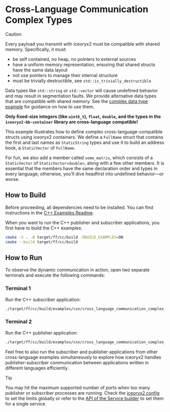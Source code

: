 # Cross-Language Communication Complex Types

> [!CAUTION]
> Every payload you transmit with iceoryx2 must be compatible with shared
> memory. Specifically, it must:
>
> * be self contained, no heap, no pointers to external sources
> * have a uniform memory representation, ensuring that shared structs have the
>     same data layout
> * not use pointers to manage their internal structure
> * must be trivially destructible, see `std::is_trivially_destructible`
>
> Data types like `std::string` or `std::vector` will cause undefined behavior
> and may result in segmentation faults. We provide alternative data types
> that are compatible with shared memory. See the
> [complex data type example](../complex_data_types) for guidance on how to
> use them.
>
> **Only fixed-size integers (like `uint8_t`), `float`, `double`, and the**
> **types in the `iceoryx2-bb-container` library are cross-language**
> **compatible!**

This example illustrates how to define complex cross-language-compatible structs
using iceoryx2 containers. We define a `FullName` struct that contains the first
and last names as `StaticString` types and use it to build an address book, a
`StaticVector` of `FullName`.

For fun, we also add a member called `some_matrix`, which consists of a
`StaticVector` of `StaticVector<double>`, along with a few other members. It is
essential that the members have the same declaration order and types in every
language; otherwise, you’ll dive headfirst into undefined behavior—or worse.

## How to Build

Before proceeding, all dependencies need to be installed. You can find
instructions in the [C++ Examples Readme](../README.md).

When you want to run the C++ publisher and subscriber applications, you first
have to build the C++ examples:

```sh
cmake -S . -B target/ff/cc/build -DBUILD_EXAMPLES=ON
cmake --build target/ff/cc/build
```

## How to Run

To observe the dynamic communication in action, open two separate terminals and
execute the following commands:

### Terminal 1

Run the C++ subscriber application:

```sh
./target/ff/cc/build/examples/cxx/cross_language_communication_complex_types/example_cxx_cross_language_communication_complex_types_subscriber
```

### Terminal 2

Run the C++ publisher application:

```sh
./target/ff/cc/build/examples/cxx/cross_language_communication_complex_types/example_cxx_cross_language_communication_complex_types_publisher
```

Feel free to also run the subscriber and publisher applications from other
cross-language examples simultaneously to explore how iceoryx2 handles
publisher-subscriber communication between applications written in different
languages efficiently.

> [!TIP]
> You may hit the maximum supported number of ports when too many publisher or
> subscriber processes are running. Check the [iceoryx2 config](../../../config)
> to set the limits globally or refer to the
> [API of the Service builder](https://docs.rs/iceoryx2/latest/iceoryx2/service/index.html)
> to set them for a single service.
